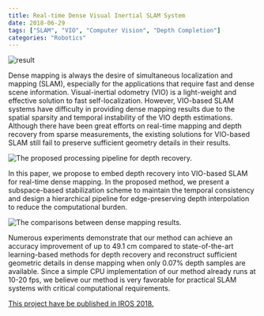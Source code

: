 ```yaml
---
title: Real-time Dense Visual Inertial SLAM System
date: 2018-06-29
tags: ["SLAM", "VIO", "Computer Vision", "Depth Completion"]
categories: "Robotics"
---
```

![result](result.png)

Dense mapping is always the desire of simultaneous localization and mapping (SLAM), especially for the applications that require fast and dense scene information. Visual-inertial odometry (VIO) is a light-weight and effective solution to fast self-localization. However, VIO-based SLAM systems have difficulty in providing dense mapping results due to the spatial sparsity and temporal instability of the VIO depth estimations. Although there have been great efforts on real-time mapping and depth recovery from sparse measurements, the existing solutions for VIO-based SLAM still fail to preserve sufficient geometry details in their results.

<!--more-->

![The proposed processing pipeline for depth recovery.](system.gif)


In this paper, we propose to embed depth recovery into VIO-based SLAM for real-time dense mapping. In the proposed method, we present a subspace-based stabilization scheme to maintain the temporal consistency and design a hierarchical pipeline for edge-preserving depth interpolation to reduce the computational burden. 

![The comparisons between dense mapping results.](result_1.gif)

Numerous experiments demonstrate that our method can achieve an accuracy improvement of up to 49.1 cm compared to state-of-the-art learning-based methods for depth recovery and reconstruct sufficient geometric details in dense mapping when only 0.07% depth samples are available. Since a simple CPU implementation of our method already runs at 10-20 fps, we believe our method is very favorable for practical SLAM systems with critical computational requirements.

[This project have be published in IROS 2018.](https://ieeexplore.ieee.org/abstract/document/8593917)